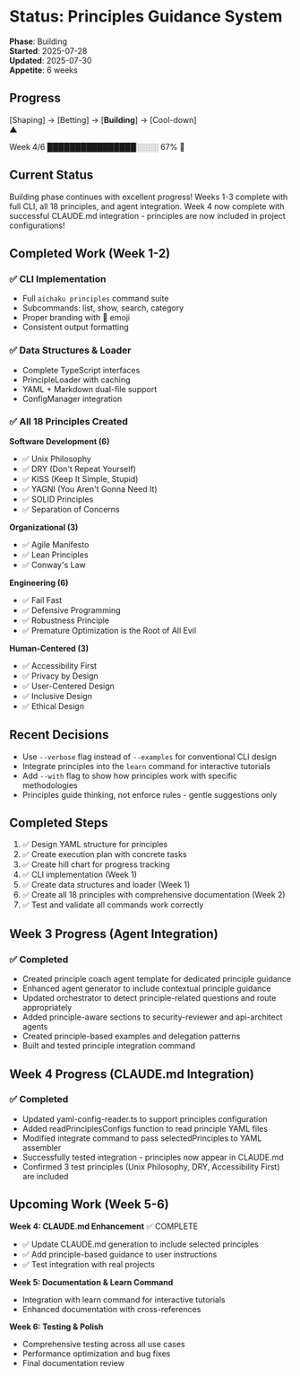 # Status: Principles Guidance System

**Phase**: Building\
**Started**: 2025-07-28\
**Updated**: 2025-07-30\
**Appetite**: 6 weeks

## Progress

[Shaping] → [Betting] → [**Building**] → [Cool-down]\
▲

Week 4/6 ████████████████░░░░ 67% 🌿

## Current Status

Building phase continues with excellent progress! Weeks 1-3 complete with full CLI, all 18 principles, and agent
integration. Week 4 now complete with successful CLAUDE.md integration - principles are now included in project
configurations!

## Completed Work (Week 1-2)

### ✅ CLI Implementation

- Full `aichaku principles` command suite
- Subcommands: list, show, search, category
- Proper branding with 🌸 emoji
- Consistent output formatting

### ✅ Data Structures & Loader

- Complete TypeScript interfaces
- PrincipleLoader with caching
- YAML + Markdown dual-file support
- ConfigManager integration

### ✅ All 18 Principles Created

**Software Development (6)**

- ✅ Unix Philosophy
- ✅ DRY (Don't Repeat Yourself)
- ✅ KISS (Keep It Simple, Stupid)
- ✅ YAGNI (You Aren't Gonna Need It)
- ✅ SOLID Principles
- ✅ Separation of Concerns

**Organizational (3)**

- ✅ Agile Manifesto
- ✅ Lean Principles
- ✅ Conway's Law

**Engineering (6)**

- ✅ Fail Fast
- ✅ Defensive Programming
- ✅ Robustness Principle
- ✅ Premature Optimization is the Root of All Evil

**Human-Centered (3)**

- ✅ Accessibility First
- ✅ Privacy by Design
- ✅ User-Centered Design
- ✅ Inclusive Design
- ✅ Ethical Design

## Recent Decisions

- Use `--verbose` flag instead of `--examples` for conventional CLI design
- Integrate principles into the `learn` command for interactive tutorials
- Add `--with` flag to show how principles work with specific methodologies
- Principles guide thinking, not enforce rules - gentle suggestions only

## Completed Steps

1. ✅ Design YAML structure for principles
2. ✅ Create execution plan with concrete tasks
3. ✅ Create hill chart for progress tracking
4. ✅ CLI implementation (Week 1)
5. ✅ Create data structures and loader (Week 1)
6. ✅ Create all 18 principles with comprehensive documentation (Week 2)
7. ✅ Test and validate all commands work correctly

## Week 3 Progress (Agent Integration)

### ✅ Completed

- Created principle coach agent template for dedicated principle guidance
- Enhanced agent generator to include contextual principle guidance
- Updated orchestrator to detect principle-related questions and route appropriately
- Added principle-aware sections to security-reviewer and api-architect agents
- Created principle-based examples and delegation patterns
- Built and tested principle integration command

## Week 4 Progress (CLAUDE.md Integration)

### ✅ Completed

- Updated yaml-config-reader.ts to support principles configuration
- Added readPrinciplesConfigs function to read principle YAML files
- Modified integrate command to pass selectedPrinciples to YAML assembler
- Successfully tested integration - principles now appear in CLAUDE.md
- Confirmed 3 test principles (Unix Philosophy, DRY, Accessibility First) are included

## Upcoming Work (Week 5-6)

**Week 4: CLAUDE.md Enhancement** ✅ COMPLETE

- ✅ Update CLAUDE.md generation to include selected principles
- ✅ Add principle-based guidance to user instructions
- ✅ Test integration with real projects

**Week 5: Documentation & Learn Command**

- Integration with learn command for interactive tutorials
- Enhanced documentation with cross-references

**Week 6: Testing & Polish**

- Comprehensive testing across all use cases
- Performance optimization and bug fixes
- Final documentation review
